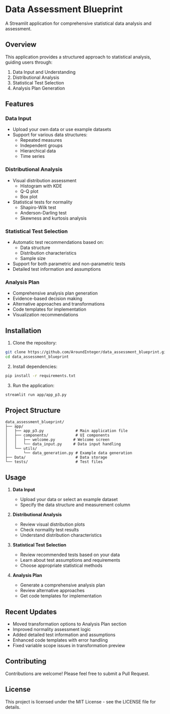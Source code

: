 # Data Assessment Blueprint

A Streamlit application for comprehensive statistical data analysis and assessment.

## Overview

This application provides a structured approach to statistical analysis, guiding users through:
1. Data Input and Understanding
2. Distributional Analysis
3. Statistical Test Selection
4. Analysis Plan Generation

## Features

### Data Input
- Upload your own data or use example datasets
- Support for various data structures:
  - Repeated measures
  - Independent groups
  - Hierarchical data
  - Time series

### Distributional Analysis
- Visual distribution assessment
  - Histogram with KDE
  - Q-Q plot
  - Box plot
- Statistical tests for normality
  - Shapiro-Wilk test
  - Anderson-Darling test
  - Skewness and kurtosis analysis

### Statistical Test Selection
- Automatic test recommendations based on:
  - Data structure
  - Distribution characteristics
  - Sample size
- Support for both parametric and non-parametric tests
- Detailed test information and assumptions

### Analysis Plan
- Comprehensive analysis plan generation
- Evidence-based decision making
- Alternative approaches and transformations
- Code templates for implementation
- Visualization recommendations

## Installation

1. Clone the repository:
```bash
git clone https://github.com/AroundInteger/data_assessment_blueprint.git
cd data_assessment_blueprint
```

2. Install dependencies:
```bash
pip install -r requirements.txt
```

3. Run the application:
```bash
streamlit run app/app_p3.py
```

## Project Structure

```
data_assessment_blueprint/
├── app/
│   ├── app_p3.py              # Main application file
│   ├── components/            # UI components
│   │   ├── welcome.py        # Welcome screen
│   │   └── data_input.py     # Data input handling
│   └── utils/
│       └── data_generation.py # Example data generation
├── Data/                      # Data storage
└── tests/                     # Test files
```

## Usage

1. **Data Input**
   - Upload your data or select an example dataset
   - Specify the data structure and measurement column

2. **Distributional Analysis**
   - Review visual distribution plots
   - Check normality test results
   - Understand distribution characteristics

3. **Statistical Test Selection**
   - Review recommended tests based on your data
   - Learn about test assumptions and requirements
   - Choose appropriate statistical methods

4. **Analysis Plan**
   - Generate a comprehensive analysis plan
   - Review alternative approaches
   - Get code templates for implementation

## Recent Updates

- Moved transformation options to Analysis Plan section
- Improved normality assessment logic
- Added detailed test information and assumptions
- Enhanced code templates with error handling
- Fixed variable scope issues in transformation preview

## Contributing

Contributions are welcome! Please feel free to submit a Pull Request.

## License

This project is licensed under the MIT License - see the LICENSE file for details. 